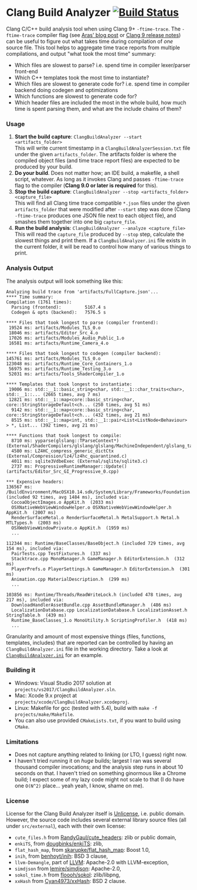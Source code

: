 # Clang Build Analyzer [![Build Status](https://github.com/aras-p/ClangBuildAnalyzer/workflows/build_and_test/badge.svg)](https://github.com/aras-p/ClangBuildAnalyzer/actions)

Clang C/C++ build analysis tool when using Clang 9+ `-ftime-trace`. The `-ftime-trace` compiler flag
(see [Aras' blog post](https://aras-p.info/blog/2019/01/16/time-trace-timeline-flame-chart-profiler-for-Clang/) or
[Clang 9 release notes](https://releases.llvm.org/9.0.0/tools/clang/docs/ReleaseNotes.html#new-compiler-flags)) can be useful
to figure out what takes time during compilation of *one* source file. This tool helps to aggregate time trace
reports from multiple compilations, and output "what took the most time" summary:

- Which files are slowest to parse? i.e. spend time in compiler lexer/parser front-end
- Which C++ templates took the most time to instantiate?
- Which files are slowest to generate code for? i.e. spend time in compiler backend doing codegen and optimizations
- Which functions are slowest to generate code for?
- Which header files are included the most in the whole build, how much time is spent parsing them, and what are the include chains of them?


### Usage

1. **Start the build capture**: `ClangBuildAnalyzer --start <artifacts_folder>`<br/>
   This will write current timestamp in a `ClangBuildAnalyzerSession.txt` file under the given `artifacts_folder`. The artifacts
   folder is where the compiled object files (and time trace report files) are expected to be produced by your build.
1. **Do your build**. Does not matter how; an IDE build, a makefile, a shell script, whatever. As long as it invokes
   Clang and passes `-ftime-trace` flag to the compiler (**Clang 9.0 or later is required** for this).
1. **Stop the build capture**: `ClangBuildAnalyzer --stop <artifacts_folder> <capture_file>`<br/>
   This will find all Clang time trace compatible `*.json` files under the given `artifacts_folder` that were modified after
   `--start` step was done (Clang `-ftime-trace` produces one JSON file next to each object file), and smashes them together into
   one big `capture_file`.
1. **Run the build analysis**: `ClangBuildAnalyzer --analyze <capture_file>`<br/>
   This will read the `capture_file` produced by `--stop` step, calculate the slowest things and print them. If a
   `ClangBuildAnalyzer.ini` file exists in the current folder, it will be read to control how many of various things to print.


### Analysis Output

The analysis output will look something like this:

```
Analyzing build trace from 'artifacts/FullCapture.json'...
**** Time summary:
Compilation (1761 times):
  Parsing (frontend):         5167.4 s
  Codegen & opts (backend):   7576.5 s

**** Files that took longest to parse (compiler frontend):
 19524 ms: artifacts/Modules_TLS_0.o
 18046 ms: artifacts/Editor_Src_4.o
 17026 ms: artifacts/Modules_Audio_Public_1.o
 16581 ms: artifacts/Runtime_Camera_4.o
 
**** Files that took longest to codegen (compiler backend):
145761 ms: artifacts/Modules_TLS_0.o
123048 ms: artifacts/Runtime_Core_Containers_1.o
 56975 ms: artifacts/Runtime_Testing_3.o
 52031 ms: artifacts/Tools_ShaderCompiler_1.o

**** Templates that took longest to instantiate:
 19006 ms: std::__1::basic_string<char, std::__1::char_traits<char>, std::__1::... (2665 times, avg 7 ms)
 12821 ms: std::__1::map<core::basic_string<char, core::StringStorageDefault<ch... (250 times, avg 51 ms)
  9142 ms: std::__1::map<core::basic_string<char, core::StringStorageDefault<ch... (432 times, avg 21 ms)
  8515 ms: std::__1::map<int, std::__1::pair<List<ListNode<Behaviour> > *, List... (392 times, avg 21 ms) 

**** Functions that took longest to compile:
  8710 ms: yyparse(glslang::TParseContext*) (External/ShaderCompilers/glslang/glslang/MachineIndependent/glslang_tab.cpp)
  4580 ms: LZ4HC_compress_generic_dictCtx (External/Compression/lz4/lz4hc_quarantined.c)
  4011 ms: sqlite3VdbeExec (External/sqlite/sqlite3.c)
  2737 ms: ProgressiveRuntimeManager::Update() (artifacts/Editor_Src_GI_Progressive_0.cpp)

*** Expensive headers:
136567 ms: /BuildEnvironment/MacOSX10.14.sdk/System/Library/Frameworks/Foundation.framework/Headers/Foundation.h (included 92 times, avg 1484 ms), included via:
  CocoaObjectImages.o AppKit.h  (2033 ms)
  OSXNativeWebViewWindowHelper.o OSXNativeWebViewWindowHelper.h AppKit.h  (2007 ms)
  RenderSurfaceMetal.o RenderSurfaceMetal.h MetalSupport.h Metal.h MTLTypes.h  (2003 ms)
  OSXWebViewWindowPrivate.o AppKit.h  (1959 ms)
  ...

112344 ms: Runtime/BaseClasses/BaseObject.h (included 729 times, avg 154 ms), included via:
  PairTests.cpp TestFixtures.h  (337 ms)
  Stacktrace.cpp MonoManager.h GameManager.h EditorExtension.h  (312 ms)
  PlayerPrefs.o PlayerSettings.h GameManager.h EditorExtension.h  (301 ms)
  Animation.cpp MaterialDescription.h  (299 ms)
  ...

103856 ms: Runtime/Threads/ReadWriteLock.h (included 478 times, avg 217 ms), included via:
  DownloadHandlerAssetBundle.cpp AssetBundleManager.h  (486 ms)
  LocalizationDatabase.cpp LocalizationDatabase.h LocalizationAsset.h StringTable.h  (439 ms)
  Runtime_BaseClasses_1.o MonoUtility.h ScriptingProfiler.h  (418 ms)
  ...
```

Granularity and amount of most expensive things (files, functions, templates, includes) that are reported can be controlled by having an
`ClangBuildAnalyzer.ini` file in the working directory. Take a look at [`ClangBuildAnalyzer.ini`](/ClangBuildAnalyzer.ini) for an example.


### Building it

* Windows: Visual Studio 2017 solution at `projects/vs2017/ClangBuildAnalyzer.sln`.
* Mac: Xcode 9.x project at `projects/xcode/ClangBuildAnalyzer.xcodeproj`.
* Linux: Makefile for gcc (tested with 5.4), build with `make -f projects/make/Makefile`.
* You can also use provided `CMakeLists.txt`, if you want to build using `CMake`.

### Limitations

* Does not capture anything related to linking (or LTO, I guess) right now.
* I haven't tried running it on _huge_ builds; largest I ran was several thousand compiler invocations; and
  the analysis step runs in about 10 seconds on that. I haven't tried on something ginormous like a Chrome build;
  I expect some of my lazy code might not scale to that (I do have one `O(N^2)` place... yeah yeah, I know, shame on
  me).


### License

License for the Clang Build Analyzer itself is [Unlicense](https://unlicense.org/), i.e. public domain. However, the source code
includes several external library source files (all under `src/external`), each with their own license:

* `cute_files.h` from [RandyGaul/cute_headers](https://github.com/RandyGaul/cute_headers): zlib or public domain,
* `enkiTS`, from [dougbinks/enkiTS](https://github.com/dougbinks/enkiTS): zlib,
* `flat_hash_map`, from [skarupke/flat_hash_map](https://github.com/skarupke/flat_hash_map): Boost 1.0,
* `inih`, from [benhoyt/inih](https://github.com/benhoyt/inih): BSD 3 clause,
* `llvm-Demangle`, part of [LLVM](https://llvm.org/): Apache-2.0 with LLVM-exception,
* `simdjson` from [lemire/simdjson](https://github.com/lemire/simdjson): Apache-2.0,
* `sokol_time.h` from [floooh/sokol](https://github.com/floooh/sokol): zlib/libpng,
* `xxHash` from [Cyan4973/xxHash](https://github.com/Cyan4973/xxHash): BSD 2 clause.
